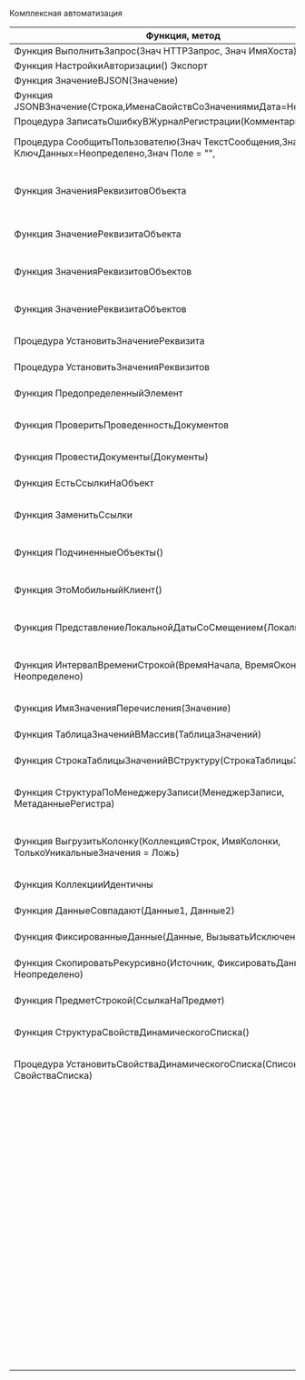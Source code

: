 Комплексная автоматизация

|Функция, метод|Расположение|Описание|
|----|-|-| 
|Функция ВыполнитьЗапрос(Знач HTTPЗапрос, Знач ИмяХоста)|о.м.GoogleПереводчик||
|Функция НастройкиАвторизации() Экспорт|о.м.GoogleПереводчик||
|Функция ЗначениеВJSON(Значение) |о.м.GoogleПереводчик||
|Функция JSONВЗначение(Строка,ИменаСвойствСоЗначениямиДата=Неопределено|о.м.GoogleПереводчик||
|Процедура ЗаписатьОшибкуВЖурналРегистрации(Комментарий)|о.м.GoogleПереводчик||
|Процедура СообщитьПользователю(Знач ТекстСообщения,Знач КлючДанных=Неопределено,Знач Поле = "",|о.м.ОбщегоНазначения|Формирует и выводит сообщение, которое может быть связано с элементом управления формы|
|Функция ЗначенияРеквизитовОбъекта|о.м.ОбщегоНазначения|Возвращает структуру, содержащую значения реквизитов, прочитанные из информационной базы по ссылке на объект|
|Функция ЗначениеРеквизитаОбъекта|о.м.ОбщегоНазначения|Возвращает значения реквизита, прочитанного из информационной базы по ссылке на объект|
|Функция ЗначенияРеквизитовОбъектов|о.м.ОбщегоНазначения|Возвращает значения реквизитов, прочитанные из информационной базы для нескольких объектов|
|Функция ЗначениеРеквизитаОбъектов|о.м.ОбщегоНазначения|Возвращает значения реквизита, прочитанного из информационной базы для нескольких объектов|
|Процедура УстановитьЗначениеРеквизита|о.м.ОбщегоНазначения|Добавляет или изменяет значение реквизита в объекте|
|Процедура УстановитьЗначенияРеквизитов|о.м.ОбщегоНазначения|Добавляет или изменяет значения реквизитов в объекте|
|Функция ПредопределенныйЭлемент|о.м.ОбщегоНазначения|Возвращает ссылку предопределенного элемента по его полному имени|
|Функция ПроверитьПроведенностьДокументов|о.м.ОбщегоНазначения|Проверяет статус проведения переданных документов и возвращает те из них, которые не проведены|
|Функция ПровестиДокументы(Документы)|о.м.ОбщегоНазначения|Выполняет попытку проведения документов|
|Функция ЕстьСсылкиНаОбъект|о.м.ОбщегоНазначения|Проверяет наличие ссылок на объект в базе данных|
|Функция ЗаменитьСсылки|о.м.ОбщегоНазначения|Производит замену ссылок во всех данных. После замены неиспользуемые ссылки опционально удаляются|
|Функция ПодчиненныеОбъекты()|о.м.ОбщегоНазначения|Возвращает связи подчиненных объектов и перечень реквизитов, по которым осуществляется связь|
|Функция ЭтоМобильныйКлиент()|о.м.ОбщегоНазначения|Возвращает Истина, если клиентское приложение является мобильным клиентом|
|Функция ПредставлениеЛокальнойДатыСоСмещением(ЛокальнаяДата)|о.м.ОбщегоНазначения|Преобразует локальную дату к формату "YYYY-MM-DDThh:mm:ssTZD" согласно ISO 8601|
|Функция ИнтервалВремениСтрокой(ВремяНачала, ВремяОкончания = Неопределено)|о.м.ОбщегоНазначения|Возвращает строковое представление интервала между переданными датами или относительно переданной даты и текущей даты сеанса|
|Функция ИмяЗначенияПеречисления(Значение)|о.м.ОбщегоНазначения|Возвращает строковое имя значения перечисления по его ссылке|
|Функция ТаблицаЗначенийВМассив(ТаблицаЗначений)|о.м.ОбщегоНазначения|Преобразует таблицу значений в массив структур|
|Функция СтрокаТаблицыЗначенийВСтруктуру(СтрокаТаблицыЗначений)|о.м.ОбщегоНазначения|Преобразует строку таблицы значений в структуру|
|Функция СтруктураПоМенеджеруЗаписи(МенеджерЗаписи, МетаданныеРегистра)|о.м.ОбщегоНазначения|Создает структуру, содержащую имена и значения измерений, ресурсов и реквизитов переданного менеджера записи регистра сведений|
|Функция ВыгрузитьКолонку(КоллекцияСтрок, ИмяКолонки, ТолькоУникальныеЗначения = Ложь)|о.м.ОбщегоНазначения|Создает массив и копирует в него значения, содержащиеся в колонке объекта, для которого доступен обход посредством оператора Для каждого … Из|
|Функция КоллекцииИдентичны|о.м.ОбщегоНазначения|Сравнивает две коллекции строк (ТаблицаЗначений, ДеревоЗначений и т.д.)|
|Функция ДанныеСовпадают(Данные1, Данные2)|о.м.ОбщегоНазначения|Сравнивает данные сложной структуры с учетом вложенности|
|Функция ФиксированныеДанные(Данные, ВызыватьИсключение = Истина|о.м.ОбщегоНазначения|Преобразует в фиксированный варинт структуры, соответствия,массива|
|Функция СкопироватьРекурсивно(Источник, ФиксироватьДанные = Неопределено)|о.м.ОбщегоНазначения|Создает полную копию структуры, соответствия, массива, списка или таблицы значений, рекурсивно|
|Функция ПредметСтрокой(СсылкаНаПредмет)|о.м.ОбщегоНазначения|Возвращает описание предмета в виде текстовой строки|
|Функция СтруктураСвойствДинамическогоСписка()|о.м.ОбщегоНазначения|Создает структуру для второго параметра СвойстваСписка процедуры УстановитьСвойстваДинамическогоСписка|
|Процедура УстановитьСвойстваДинамическогоСписка(Список, СвойстваСписка)|о.м.ОбщегоНазначения|Установить текст запроса, основную таблицу или динамическое считывание в динамическом списке|
||о.м.ОбщегоНазначения||
||о.м.ОбщегоНазначения||
||о.м.ОбщегоНазначения||
||о.м.ОбщегоНазначения||
||о.м.ОбщегоНазначения||
||о.м.ОбщегоНазначения||
||о.м.ОбщегоНазначения||
||о.м.ОбщегоНазначения||
||о.м.ОбщегоНазначения||
||о.м.ОбщегоНазначения||
||о.м.ОбщегоНазначения||
||о.м.ОбщегоНазначения||
||о.м.ОбщегоНазначения||
||о.м.ОбщегоНазначения||
||о.м.ОбщегоНазначения||
||о.м.ОбщегоНазначения||
||о.м.ОбщегоНазначения||
||о.м.ОбщегоНазначения||
||о.м.ОбщегоНазначения||



